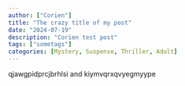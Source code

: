 ```yaml
---
author: ["Corien"]
title: "The crazy title of my post"
date: "2024-07-19"
description: "Corien test post"
tags: ["sometags"]
categories: [Mystery, Suspense, Thriller, Adult]
---
```


qjawgpidprcjbrhlsi and kiymvqrxqvyegmyype